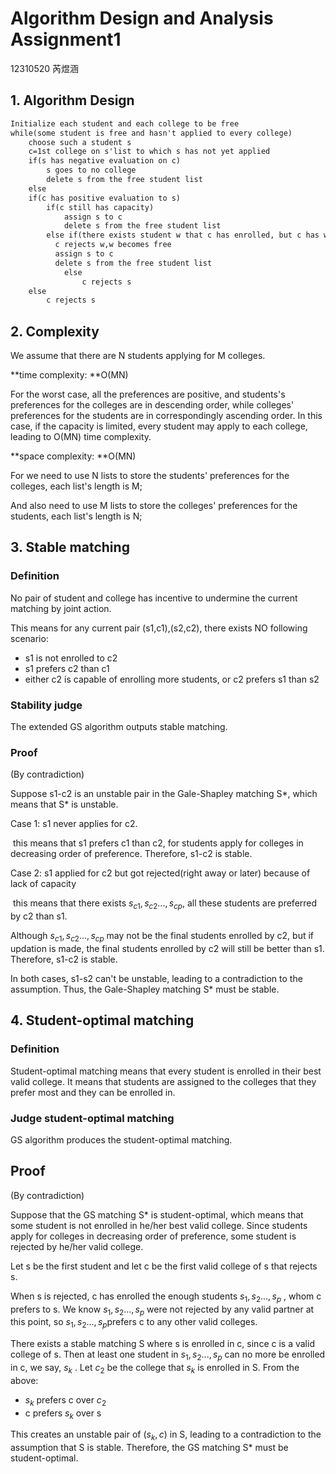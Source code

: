 # Algorithm Design and Analysis Assignment1

12310520 芮煜涵

## 1. Algorithm Design

```txt
Initialize each student and each college to be free
while(some student is free and hasn't applied to every college)
	choose such a student s
	c=1st college on s'list to which s has not yet applied
	if(s has negative evaluation on c)
		s goes to no college
		delete s from the free student list
	else
  	if(c has positive evaluation to s)
  		if(c still has capacity)
  			assign s to c
  			delete s from the free student list
  		else if(there exists student w that c has enrolled, but c has worse evaluation on w than on s)
          c rejects w,w becomes free
          assign s to c
          delete s from the free student list
  			else
  				c rejects s
  	else
  		c rejects s
```

## 2. Complexity

We assume that there are N students applying for M colleges.

**time complexity: **O(MN)

For the worst case, all the preferences are positive, and students's preferences for the colleges are in descending order, while colleges' preferences for the students are in correspondingly ascending order. In this case, if the capacity is limited, every student may apply to each college, leading to O(MN) time complexity.

**space complexity: **O(MN)

For we need to use N lists to store the students' preferences for the colleges, each list's length is M;

And also need to use M lists to store the colleges' preferences for the students, each list's length is N;

## 3. Stable matching

### Definition

No pair of student and college has incentive to undermine the current matching by joint action.

This means for any current pair (s1,c1),(s2,c2), there exists NO following scenario:

- s1 is not enrolled to c2
- s1 prefers c2 than c1
- either c2 is capable of enrolling more students, or c2 prefers s1 than s2

### Stability judge

The extended GS algorithm outputs stable matching.

### Proof

(By contradiction)

Suppose s1-c2 is an unstable pair in the Gale-Shapley matching S\*, which means that S\* is unstable.

Case 1: s1 never applies for c2.

​	this means that s1 prefers c1 than c2, for students apply for colleges in decreasing order of preference. Therefore, s1-c2 is stable.

Case 2: s1 applied for c2 but got rejected(right away or later) because of lack of capacity

​	this means that there exists $s_{c1},s_{c2}...,s_{cp}$​ , all these students are preferred by c2 than s1.

Although  $s_{c1},s_{c2}...,s_{cp}$ may not be the final students enrolled by c2, but if updation is made, the final students enrolled by c2 will still be better than s1. Therefore, s1-c2 is stable.

In both cases, s1-s2 can't be unstable, leading to a contradiction to the assumption. Thus, the Gale-Shapley matching S\* must be stable.

## 4. Student-optimal matching

### Definition

Student-optimal matching means that every student is enrolled in their best valid college. It means that students are assigned to the colleges that they prefer most and they can be enrolled in.

### Judge student-optimal matching

GS algorithm produces the student-optimal matching.

## Proof

(By contradiction)

Suppose that the GS matching S\* is student-optimal, which means that some student is not enrolled in he/her best valid college. Since students apply for colleges in decreasing order of preference, some student is rejected by he/her valid college.

Let s be the first student and let c be the first valid college of s that rejects s.

When s is rejected, c has enrolled the enough students $s_{1},s_{2}...,s_{p}$ , whom c prefers to s. We know $s_{1},s_{2}...,s_{p}$ were not rejected by any valid partner at this point, so $s_{1},s_{2}...,s_{p}$​ prefers c to any other valid colleges.

There exists a stable matching S where s is enrolled in c, since c is a valid college of s. Then at least one student in $s_{1},s_{2}...,s_{p}$  can no more be enrolled in c, we say, $s_k$ . Let $c_2$​ be the college that $s_k$ is enrolled in S. From the above:

- $s_k$ prefers c over $c_2$
- c prefers $s_k$ over s

This creates an unstable pair of ($s_k,c$) in S, leading to a contradiction to the assumption that S is stable. Therefore, the GS matching S\* must be student-optimal.



